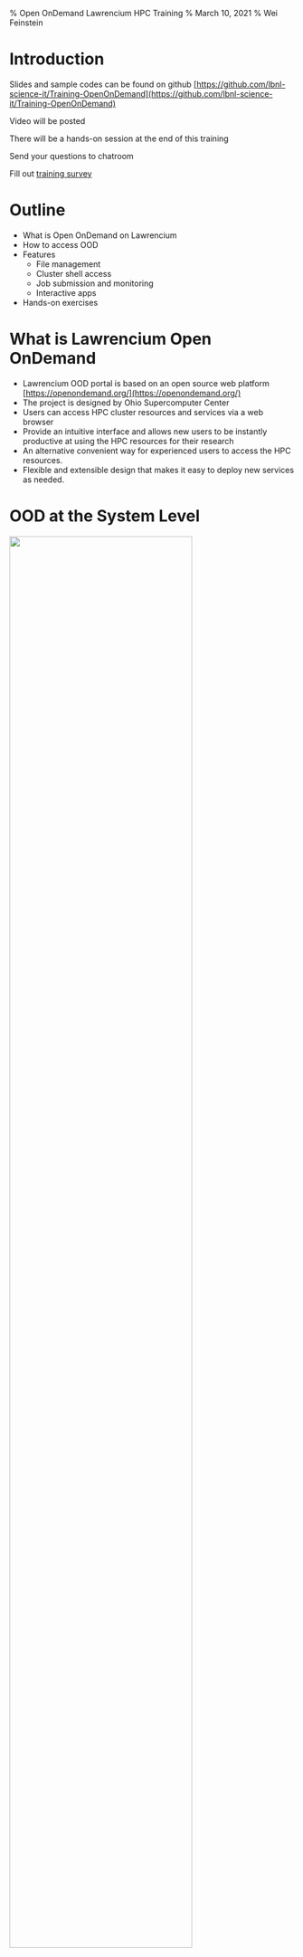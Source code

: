 % Open OnDemand Lawrencium HPC Training 
% March 10, 2021
% Wei Feinstein

# Introduction

Slides and sample codes can be found on github [https://github.com/lbnl-science-it/Training-OpenOnDemand](https://github.com/lbnl-science-it/Training-OpenOnDemand)

Video will be posted

There will be a hands-on session at the end of this training

Send your questions to chatroom

Fill out [training survey](https://docs.google.com/forms/d/e/1FAIpQLSd2NifASkyCCQxAkClkEY0OrBaU72__VqXFeaL0Ys_wwrATIw/viewform)
 

# Outline

- What is Open OnDemand on Lawrencium
- How to access OOD  
- Features
   - File management
   - Cluster shell access
   - Job submission and monitoring
   - Interactive apps
- Hands-on exercises


# What is Lawrencium Open OnDemand

- Lawrencium OOD portal is based on an open source web platform [https://openondemand.org/](https://openondemand.org/)
- The project is designed by Ohio Supercomputer Center
- Users can access HPC cluster resources and services via a web browser 
- Provide an intuitive interface and allows new users to be instantly productive at using the HPC resources for their research
- An alternative convenient way for experienced users to access the HPC resources. 
- Flexible and extensible design that makes it easy to deploy new services as needed.


# OOD at the System Level

<left><img src="figures/ood_system_view.png" width="80%"></left>


# Services Provided

- Easy file transfer and management
- Command-line shell access
- Job submission and monitoring
- Interactive apps, graphic desktop environment
   - Juyter Notebook
   - RStudio
   - MatLab
   - VMD
- More apps will be added 
  

# How to Access

[https://lrc-ondemand.lbl.gov/](https://lrc-ondemand.lbl.gov/)

### Authetication 

<left><img src="figures/auth.png" width="60%"></left>

- Username: Lawrencium username
- Password: pin + OTP


# Dashboard

<left><img src="figures/dashboard.png" width="80%"></left>


# Files
<left><img src="figures/file.png" width="70%"></left>
<left><img src="figures/files.png" width="70%"></left>

# File/Directory Management

- Conventional command-line approach 
   - Linux file editing, vi, nano, emacs
   - File transfer: rsync, scp
   - Globus still an option of file transfer

- New avenue to manage files/dirs
   - Viewing files
   - Text editing
   - Copy/Paste
   - Renaming files
   - Creating files
   - Creating directories
   - Deleting files
   - File upload/download


# Cluster Shell Access
  
Provide the conventional cluster access: command-line/terminal

<left><img src="figures/shell.png" width="70%"></left>
<left><img src="figures/shell-cml.png" width="70%"></left>
 

# Job Management

Job monitoring, composing and submission  

<left><img src="figures/job.png" width="70%"></left>
<left><img src="figures/jobs-active.png" width="70%"></left>


# Job Composer

- From templates
- From specific path
- From selected job

<left><img src="figures/job-create.png" width="60%"></left>


# Job Templates

- Provided by system admins
- Defined by users

<left><img src="figures/job-template.png" width="70%"></left>

# Job Submission Script 

<left><img src="figures/job-create.png" width="60%"></left>
<right><img src="figures/job-script.png" width="40%"></right>

# Job Submission Directory

- Two ways to cope with the default directory created by the job composer.
   - The default directory as the working directory of your job. 
   - `/global/home/users/wfeinstein/ondemand/data/sys/myjobs/projects/default`
   - You need to upload all input files to that directory before you can click the submit button. 
   - This can be done by clicking 'Open Dir' right beneath the job script contents. 
   - A file explorer will open the job directory in a new tab where you can do file transfers.
   
   - Have the input files stored somewhere in the cluster and don't want to move them around
   - Prefer to have an organized directories by yourself, such as home or scratch...
   - Add one command line in your job script
   - `cd /path/to/job_working_dir`


# Interactive Apps

<left><img src="figures/apps.png" width="70%"></left>
<left><img src="figures/apps2.png" width="70%"></left>


# Jupyter Notebook App

- Three types of use:
   - Interactive-mode, for exploration 
   - Interactive-mode-gpu, for exploration 
   - Compute mode: standarded Lawrencium partitions (e.g.: lr5,lr6,es1...)

<left><img src="figures/jupyter.png" width="70%"></left>


# Slurm Account, Partition, QOS from an Access Shell
 
```
sacctmgr show association user=wfeinstein -p

Cluster|Account|User|Partition|Share|Priority|GrpJobs|GrpTRES|GrpSubmit|GrpWall|GrpTRESMins|MaxJobs|MaxTRES|MaxTRESPerNode|MaxSubmit|MaxWall|MaxTRESMins|QOS|Def QOS|GrpTRESRunMins|
perceus-00|pc_scs|wfeinstein|lr6|1||||||||||||lr_debug,lr_lowprio,lr_normal|||
perceus-00|ac_test|wfeinstein|lr5|1||||||||||||lr_debug,lr_lowprio,lr_normal|||
perceus-00|pc_test|wfeinstein|lr4|1||||||||||||lr_debug,lr_lowprio,lr_normal|||
perceus-00|pc_test|wfeinstein|lr_bigmem|1||||||||||||lr_debug,lr_lowprio,lr_normal|||
perceus-00|lr_test|wfeinstein|lr3|1||||||||||||condo_test|||
perceus-00|scs|wfeinstein|es1|1||||||||||||es_debug,es_lowprio,es_normal|||
...
```

# Jupyter Notebook  

<left><img src="figures/notebook.png" width="70%"></left>



# Matlab App

- Enabled on GPU and CPU nodes

<left><img src="figures/matlab.png" width="70%"></left>


# Matlab App Launch

<left><img src="figures/matlab2.png" width="70%"></left>


# Matlab App GUI

<left><img src="figures/matlab3.png" width="70%"></left>


# VMD App (Visual Molecular Dynamics)

A molecular visualization program for displaying, animating, and analyzing large biomolecular systems using 3-D graphics and built-in scripting.

<left><img src="figures/vmd.png" width="90%"></left>


# VMD Example

<left><img src="figures/vmd-render.png" width="70%"></left>


# RStudio App

<left><img src="figures/r.png" width="90%"></left>

# RStudio GUI

<left><img src="figures/r3.png" width="100%"></left>


# Log out and Cleanup

- Log out the portal properly
   - Clicking 'Log out' from the top navigation bar; 

- Cleanup
   - The portal stores temporary files for interactive apps in $HOME/ondemand/data/sys/dashboard/. 
   - It is a good habit to clean this directory periodically.
   - 
   `rm -rf $HOME/ondemand/data/sys/dashboard/batch_connect/sys/*`


# Getting help

- Virtual Office Hours:
    - Time: 10:30am - noon (Wednesdays)
    - Online [request](https://docs.google.com/forms/d/e/1FAIpQLScBbNcr0CbhWs8oyrQ0pKLmLObQMFmYseHtrvyLfOAoIInyVA/viewform)
- Sending us tickets at hpcshelp@lbl.gov
- More information, documents, tips of how to use LBNL Supercluster [http://scs.lbl.gov/](http://scs.lbl.gov)

To improve our HPC training and services, please fill out [Training Survey](https://docs.google.com/forms/d/e/1FAIpQLSd2NifASkyCCQxAkClkEY0OrBaU72__VqXFeaL0Ys_wwrATIw/viewform)


# Hands-on Exercise

Open Ondemand Navigation

[https://lrc-ondemand.lbl.gov/](https://lrc-ondemand.lbl.gov/)  

